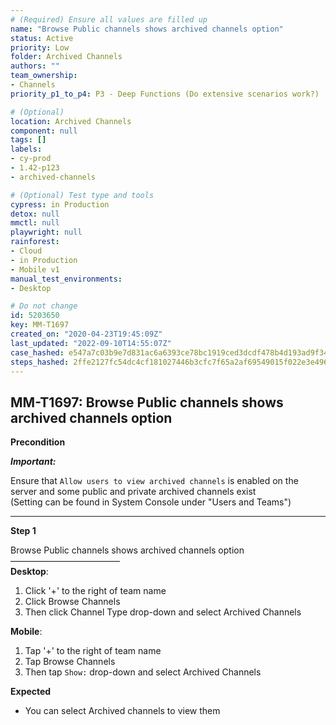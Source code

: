 ```yaml
---
# (Required) Ensure all values are filled up
name: "Browse Public channels shows archived channels option"
status: Active
priority: Low
folder: Archived Channels
authors: ""
team_ownership: 
- Channels
priority_p1_to_p4: P3 - Deep Functions (Do extensive scenarios work?)

# (Optional)
location: Archived Channels
component: null
tags: []
labels: 
- cy-prod
- 1.42-p123
- archived-channels

# (Optional) Test type and tools
cypress: in Production
detox: null
mmctl: null
playwright: null
rainforest: 
- Cloud
- in Production
- Mobile v1
manual_test_environments: 
- Desktop

# Do not change
id: 5203650
key: MM-T1697
created_on: "2020-04-23T19:45:09Z"
last_updated: "2022-09-10T14:55:07Z"
case_hashed: e547a7c03b9e7d831ac6a6393ce78bc1919ced3dcdf478b4d193ad9f34e0e9e9b3b4475be4abdce910d2ec4739e0f2d8
steps_hashed: 2ffe2127fc54dc4cf181027446b3cfc7f65a2af69549015f022e3e4967fe76a0e29d7eca6532801a768e3df81f5aaf27
---
```


<!-- (Auto-generated) Based on frontmatter's "key" and "name" -->

## MM-T1697: Browse Public channels shows archived channels option

**Precondition**

_**Important:**_

Ensure that `Allow users to view archived channels` is enabled on the server and some public and private archived channels exist\
(Setting can be found in System Console under "Users and Teams")

---

**Step 1**

Browse Public channels shows archived channels option\
–––––––––––––––––––––––––\
**Desktop**:

1. Click '+' to the right of team name
2. Click Browse Channels
3. Then click Channel Type drop-down and select Archived Channels

**Mobile**:

1. Tap '+' to the right of team name
2. Tap Browse Channels
3. Then tap `Show:` drop-down and select Archived Channels

**Expected**

- You can select Archived channels to view them

